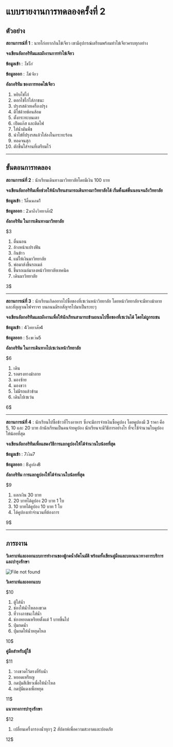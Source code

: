 # แบบรายงานการทดลองครั้งที่ 2

## ตัวอย่าง

**สถานการณ์ที่ 1** : นายไก่อยากกินไข่เจียว เขามีอุปกรณ์เตรียมพร้อมทำไข่เจียวครบทุกอย่าง

**จงเขียนอัลกอริทึมและผังงานการทำไข่เจียว**

**ข้อมูลเข้า** : _ไข่ไก่_

**ข้อมูลออก** : _ไข่เจียว_

**อัลกอริทึม ของการทอดไข่เจียว**

1.  หยิบไข่ไก่
2.  ตอกไข่ไก่ใส่ภาชนะ
3.  ปรุงรสด้วยเครื่องปรุง
4.  ตีไข่ด้วยช้อนส้อม
5.  ตั้งกระทะบนเตา
6.  เปิดแก๊ส และติดไฟ
7.  ใส่น้ำมันพืช
8.  นำไข่ที่ปรุงรสแล้วใส่ลงในกระทะร้อน
9.  ทอดจนสุก
10. ตักขึ้นใส่จานที่เตรียมไว้

----------

## ขั้นตอนการทดลอง

**สถานการณ์ที่ 2** : นักเรียนเดินทางมาวิทยาลัยโดยมีเงิน 100 บาท

**จงเขียนอัลกอริทึมเพื่อช่วยให้นักเรียนสามารถเดินทางมาวิทยาลัยได้ เริ่มตั้งแต่ตื่นนอนจนถึงวิทยาลัย**

**ข้อมูลเข้า** : $1    ตื่นนอน   1$

**ข้อมูลออก** : $2   มาถึงวิทยาลัย   2$

**อัลกอริทึม ในการเดินทางมาวิทยาลัย**

$3

1.  ตื่นนอน
2.  ล้างหน้าแปรงฟัน
3.  กินข้าว
4.  แม่ให้เงินมาวิทยาลัย
5.  พ่อมาส่งขึ้นรถเมล์
6.  ขึ้นรถเมล์มาลงหน้าวิทยาลัยเทคนิค
7.  เดินมาวิทยาลัย


3$

----------

**สถานการณ์ที่ 3** : นักเรียนเกิดอยากไปซื้อของที่เซเว่นหน้าวิทยาลัย โดยหน้าวิทยาลัยจะมีทางม้าลาย และสัญญาณไฟจราจร บนถนนมีรถสัญจรไปมาเป็นระยะๆ

**จงเขียนอัลกอริทึมและผังงานเพื่อให้นักเรียนสามารถข้ามถนนไปซื้อของที่เซเว่นได้ โดยไม่ถูกรถชน**

**ข้อมูลเข้า** : $4  วิทยาลัย   4$

**ข้อมูลออก** : $5   เซเว่น    5$

**อัลกอริทึม ในการเดินทางไปเซเว่นหน้าวิทยาลัย**

$6

1.  เดิน
2.  รอตรงทางม้าลาย
3.  มองซ้าย
4.  มองขวา
5.  ไม่มีรถแล้วข้าม
6.  เดินไปเซเว่น

6$

----------

**สถานการณ์ที่ 4** : นักเรียนไปซื้อข้าวที่โรงอาหาร ซึ่งจะมีการจ่ายเงินซื้อคูปอง โดยคูปองมี 3 ราคา คือ 5, 10 และ 20 บาท ถ้านักเรียนเป็นคนจ่ายคูปอง นักเรียนจะมีวิธีการอย่างไร ที่จะใช้จำนวนใบคูปองให้น้อยที่สุด

**จงเขียนอัลกอริทึมเพื่อแสดงวิธีการแลกคูปองให้ได้จำนวนใบน้อยที่สุด**

**ข้อมูลเข้า** : $7    เงิน   7$

**ข้อมูลออก** : $8   คูปอง   8$

**อัลกอริทึม การแลกคูปองให้ได้จำนวนใบน้อยที่สุด**

$9

1.  แลกเงิน 30 บาท
2.  20 บาทได้คูปอง 20 บาท 1 ใบ
3.  10 บาทได้คูปอง 10 บาท 1 ใบ
4.  ได้คูปองเท่าจำนวนที่ต้องการ

9$

----------

## ภาระงาน

**วิเคราะห์และออกแบบการทำงานของตู้กดน้ำอัตโนมัติ พร้อมทั้งเขียนคู่มือและบอกแนวทางการบริการและบำรุงรักษา**

![File not found](img/drink1.jpg)

**วิเคราะห์และออกแบบ**

$10
1.  ตู้ใส่น้ำ
2.  ช่องให้น้ำไหลลงขวด
3.  ที่วางภาชนะใส่น้ำ
4.  ช่องหยอดเหรียยตั้งแต่ 1 บาทขึ้นไป
5.  ปุ่มกดน้ำ
6.  ปุ่มกดให้น้ำหยุดไหล


10$


**คู่มือสำหรับผู้ใช้**

$11

1.  วางขวดไว้ตรงที่รับน้ำ
2.  หยอดเหรียญ
3.  กดปุ่มสีเขียวเพื่อให้น้ำไหล
4.  กดปุ่มีแดงเพื่อหยุด


11$

**แนวทางการบำรุงรักษา**

$12

1.  เปลี่ยนเครื่งกรองน้ำทุกๆ 2 สัปดาห์เพื่อความสะอาดและปอดภัย

12$
